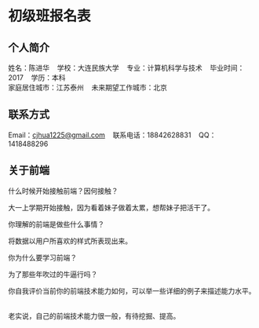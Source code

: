 # 初级班报名表

## 个人简介

姓名：陈进华&nbsp;&nbsp;&nbsp;
学校：大连民族大学&nbsp;&nbsp;&nbsp;
专业：计算机科学与技术&nbsp;&nbsp;&nbsp;
毕业时间：2017&nbsp;&nbsp;&nbsp;
学历：本科<br/>
家庭居住城市：江苏泰州&nbsp;&nbsp;&nbsp;
未来期望工作城市：北京&nbsp;&nbsp;&nbsp;

## 联系方式

Email：cjhua1225@gmail.com&nbsp;&nbsp;&nbsp;
联系电话：18842628831&nbsp;&nbsp;&nbsp;
QQ：1418488296

## 关于前端

什么时候开始接触前端？因何接触？
<p>大一上学期开始接触，因为看着妹子做着太累，想帮妹子把活干了。</p>
你理解的前端是做些什么事情？<br/>
<p>将数据以用户所喜欢的样式所表现出来。</p>
你为什么要学习前端？
<p>为了那些年吹过的牛逼行吗？<p>
你自我评价当前你的前端技术能力如何，可以举一些详细的例子来描述能力水平。
&nbsp;&nbsp;&nbsp;&nbsp;<p>老实说，自己的前端技术能力很一般，有待挖掘、提高。</p>

